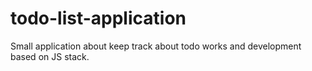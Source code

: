 # todo-list-application
Small application about keep track about todo works and development based on JS stack.
